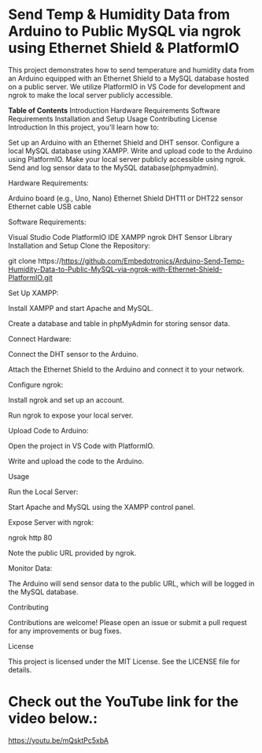 # Send Temp & Humidity Data from Arduino to Public MySQL via ngrok using Ethernet Shield & PlatformIO
This project demonstrates how to send temperature and humidity data from an Arduino equipped with an Ethernet Shield to a MySQL database hosted on a public server. We utilize PlatformIO in VS Code for development and ngrok to make the local server publicly accessible.

**Table of Contents**
Introduction
Hardware Requirements
Software Requirements
Installation and Setup
Usage
Contributing
License
Introduction
In this project, you'll learn how to:

Set up an Arduino with an Ethernet Shield and DHT sensor.
Configure a local MySQL database using XAMPP.
Write and upload code to the Arduino using PlatformIO.
Make your local server publicly accessible using ngrok.
Send and log sensor data to the MySQL database(phpmyadmin).

Hardware Requirements:

Arduino board (e.g., Uno, Nano)
Ethernet Shield
DHT11 or DHT22 sensor
Ethernet cable
USB cable


Software Requirements:

Visual Studio Code
PlatformIO IDE
XAMPP
ngrok
DHT Sensor Library
Installation and Setup
Clone the Repository:

git clone https://https://github.com/Embedotronics/Arduino-Send-Temp-Humidity-Data-to-Public-MySQL-via-ngrok-with-Ethernet-Shield-PlatformIO.git

Set Up XAMPP:

Install XAMPP and start Apache and MySQL.

Create a database and table in phpMyAdmin for storing sensor data.

Connect Hardware:

Connect the DHT sensor to the Arduino.

Attach the Ethernet Shield to the Arduino and connect it to your network.

Configure ngrok:

Install ngrok and set up an account.

Run ngrok to expose your local server.

Upload Code to Arduino:

Open the project in VS Code with PlatformIO.

Write and upload the code to the Arduino.

Usage

Run the Local Server:

Start Apache and MySQL using the XAMPP control panel.

Expose Server with ngrok:

ngrok http 80

Note the public URL provided by ngrok.

Monitor Data:

The Arduino will send sensor data to the public URL, which will be logged in the MySQL database.

Contributing

Contributions are welcome! Please open an issue or submit a pull request for any improvements or bug fixes.

License

This project is licensed under the MIT License. See the LICENSE file for details.

# Check out the YouTube link for the video below.: 

https://youtu.be/mQsktPc5xbA
